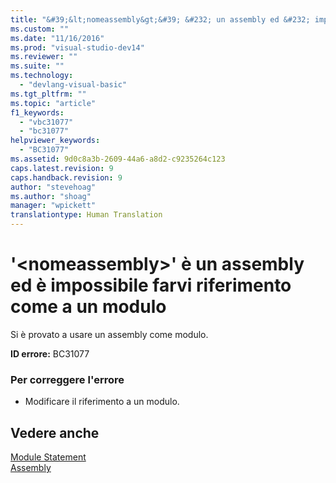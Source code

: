 ```yaml
---
title: "&#39;&lt;nomeassembly&gt;&#39; &#232; un assembly ed &#232; impossibile farvi riferimento come a un modulo | Microsoft Docs"
ms.custom: ""
ms.date: "11/16/2016"
ms.prod: "visual-studio-dev14"
ms.reviewer: ""
ms.suite: ""
ms.technology: 
  - "devlang-visual-basic"
ms.tgt_pltfrm: ""
ms.topic: "article"
f1_keywords: 
  - "vbc31077"
  - "bc31077"
helpviewer_keywords: 
  - "BC31077"
ms.assetid: 9d0c8a3b-2609-44a6-a8d2-c9235264c123
caps.latest.revision: 9
caps.handback.revision: 9
author: "stevehoag"
ms.author: "shoag"
manager: "wpickett"
translationtype: Human Translation
---
```

# &#39;&lt;nomeassembly&gt;&#39; &#232; un assembly ed &#232; impossibile farvi riferimento come a un modulo
Si è provato a usare un assembly come modulo.  
  
 **ID errore:** BC31077  
  
### Per correggere l'errore  
  
-   Modificare il riferimento a un modulo.  
  
## Vedere anche  
 [Module Statement](../../visual-basic/language-reference/statements/module-statement.md)   
 [Assembly](../../visual-basic/language-reference/modifiers/assembly.md)